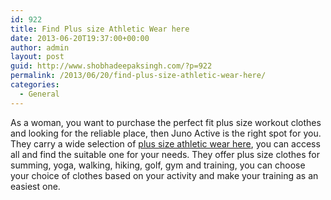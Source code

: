 ```yaml
---
id: 922
title: Find Plus size Athletic Wear here
date: 2013-06-20T19:37:00+00:00
author: admin
layout: post
guid: http://www.shobhadeepaksingh.com/?p=922
permalink: /2013/06/20/find-plus-size-athletic-wear-here/
categories:
  - General
---
```

As a woman, you want to purchase the perfect fit plus size workout clothes and looking for the reliable place, then Juno Active is the right spot for you. They carry a wide selection of [plus size athletic wear here](http://www.junonia.com/Plus-Size-Workout-Clothes-Activewear.html), you can access all and find the suitable one for your needs. They offer plus size clothes for summing, yoga, walking, hiking, golf, gym and training, you can choose your choice of clothes based on your activity and make your training as an easiest one.